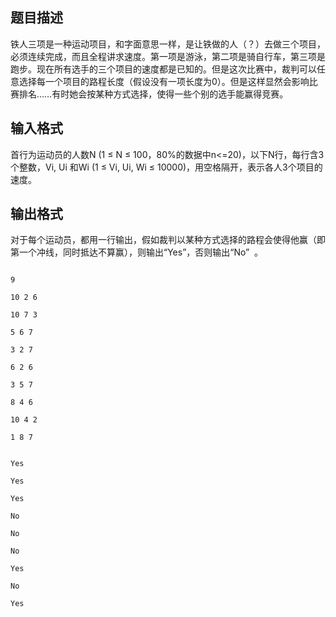 ## 题目描述

<div>
 铁人三项是一种运动项目，和字面意思一样，是让铁做的人（？）去做三个项目，必须连续完成，而且全程讲求速度。第一项是游泳，第二项是骑自行车，第三项是跑步。现在所有选手的三个项目的速度都是已知的。但是这次比赛中，裁判可以任意选择每一个项目的路程长度（假设没有一项长度为0）。但是这样显然会影响比赛排名……有时她会按某种方式选择，使得一些个别的选手能赢得竞赛。
</div> 
<p></p>

## 输入格式

<div>
 首行为运动员的人数N (1 ≤ N ≤ 100，80%的数据中n<=20)，以下N行，每行含3个整数，Vi, Ui 和Wi (1 ≤ Vi, Ui, Wi ≤ 10000)，用空格隔开，表示各人3个项目的速度。 
</div> 
<p></p>

## 输出格式

<div>
 对于每个运动员，都用一行输出，假如裁判以某种方式选择的路程会使得他赢（即第一个冲线，同时抵达不算赢），则输出“Yes”，否则输出“No”  。
</div> 
<div></div> 
<p></p>

```input1
9
10 2 6
10 7 3
5 6 7
3 2 7
6 2 6
3 5 7
8 4 6
10 4 2
1 8 7
```
```output1
Yes
Yes
Yes
No
No
No
Yes
No
Yes
```
